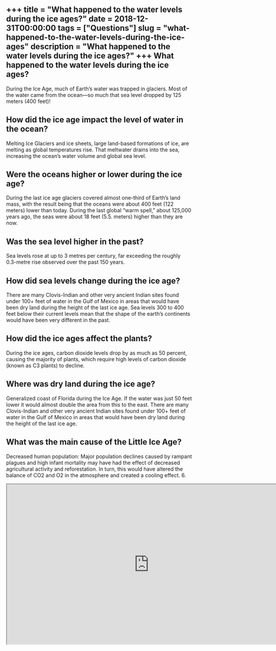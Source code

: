 +++
title = "What happened to the water levels during the ice ages?"
date = 2018-12-31T00:00:00
tags = ["Questions"]
slug = "what-happened-to-the-water-levels-during-the-ice-ages"
description = "What happened to the water levels during the ice ages?"
+++
What happened to the water levels during the ice ages?
------------------------------------------------------

During the Ice Age, much of Earth’s water was trapped in glaciers. Most of the water came from the ocean—so much that sea level dropped by 125 meters (400 feet)!

How did the ice age impact the level of water in the ocean?
-----------------------------------------------------------

Melting Ice Glaciers and ice sheets, large land-based formations of ice, are melting as global temperatures rise. That meltwater drains into the sea, increasing the ocean’s water volume and global sea level.

Were the oceans higher or lower during the ice age?
---------------------------------------------------

During the last ice age glaciers covered almost one-third of Earth’s land mass, with the result being that the oceans were about 400 feet (122 meters) lower than today. During the last global “warm spell,” about 125,000 years ago, the seas were about 18 feet (5.5. meters) higher than they are now.

Was the sea level higher in the past?
-------------------------------------

Sea levels rose at up to 3 metres per century, far exceeding the roughly 0.3-metre rise observed over the past 150 years.

How did sea levels change during the ice age?
---------------------------------------------

There are many Clovis-Indian and other very ancient Indian sites found under 100+ feet of water in the Gulf of Mexico in areas that would have been dry land during the height of the last ice age. Sea levels 300 to 400 feet below their current levels mean that the shape of the earth’s continents would have been very different in the past.

How did the ice ages affect the plants?
---------------------------------------

During the ice ages, carbon dioxide levels drop by as much as 50 percent, causing the majority of plants, which require high levels of carbon dioxide (known as C3 plants) to decline.

Where was dry land during the ice age?
--------------------------------------

Generalized coast of Florida during the Ice Age. If the water was just 50 feet lower it would almost double the area from this to the east. There are many Clovis-Indian and other very ancient Indian sites found under 100+ feet of water in the Gulf of Mexico in areas that would have been dry land during the height of the last ice age.

What was the main cause of the Little Ice Age?
----------------------------------------------

Decreased human population: Major population declines caused by rampant plagues and high infant mortality may have had the effect of decreased agricultural activity and reforestation. In turn, this would have altered the balance of CO2 and O2 in the atmosphere and created a cooling effect. 6.

<iframe allow="accelerometer; autoplay; clipboard-write; encrypted-media; gyroscope; picture-in-picture" allowfullscreen="" class="__youtube_prefs__  epyt-is-override  no-lazyload" data-no-lazy="1" data-origheight="433" data-origwidth="770" data-skipgform_ajax_framebjll="" height="433" id="_ytid_62899" loading="lazy" src="https://www.youtube.com/embed/Pg0Z3LappEM?enablejsapi=1&autoplay=0&cc_load_policy=0&cc_lang_pref=&iv_load_policy=1&loop=0&modestbranding=0&rel=1&fs=1&playsinline=0&autohide=2&theme=dark&color=red&controls=1&" title="YouTube player" width="770"></iframe>